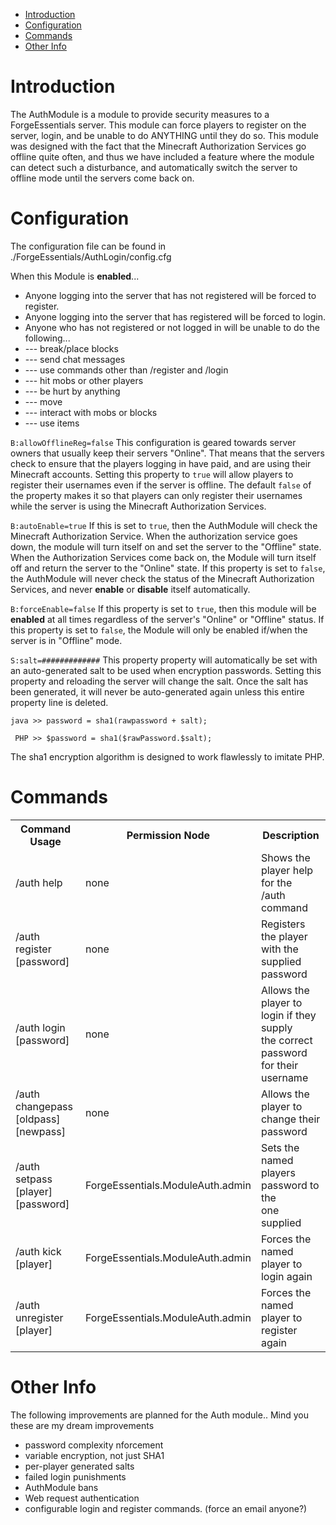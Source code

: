 * [Introduction](#intro)
* [Configuration](#config)
* [Commands](#command)
* [Other Info](#other)

# Introduction <a name="inro"></a>
The AuthModule is a module to provide security measures to a ForgeEssentials server. This module can force players to register on the server, login, and be unable to do ANYTHING until they do so. This module was designed with the fact that the Minecraft Authorization Services go offline quite often, and thus we have included a feature where the module can detect such a disturbance, and automatically switch the server to offline mode until the servers come back on.

# Configuration <a name="config"></a>
The configuration file can be found in ./ForgeEssentials/AuthLogin/config.cfg

When this Module is **enabled**...
* Anyone logging into the server that has not registered will be forced to register.
* Anyone logging into the server that has registered will be forced to login.
* Anyone who has not registered or not logged in will be unable to do the following...
* --- break/place blocks
* --- send chat messages
* --- use commands other than /register and /login
* --- hit mobs or other players
* --- be hurt by anything
* --- move
* --- interact with mobs or blocks
* --- use items

`B:allowOfflineReg=false`
This configuration is geared towards server owners that usually keep their servers "Online". That means that the servers check to ensure that the players logging in have paid, and are using their Minecraft accounts. Setting this property to `true` will allow players to register their usernames even if the server is offline. The default `false` of the property makes it so that players can only register their usernames while the server is using the Minecraft Authorization Services.

`B:autoEnable=true`
If this is set to `true`, then the AuthModule will check the Minecraft Authorization Service. When the authorization service goes down, the module will turn itself on and set the server to the "Offline" state. When the Authorization Services come back on, the Module will turn itself off and return the server to the "Online" state. If this property is set to `false`, the AuthModule will never check the status of the Minecraft Authorization Services, and never **enable** or **disable** itself automatically.

`B:forceEnable=false`
If this property is set to `true`, then this module will be **enabled** at all times regardless of the server's "Online" or "Offline" status. If this property is set to `false`, the Module will only be enabled if/when the server is in "Offline" mode.

`S:salt=#############`
This property property will automatically be set with an auto-generated salt to be used when encryption passwords. Setting this property and reloading the server will change the salt. Once the salt has been generated, it will never be auto-generated again unless this entire property line is deleted.

`java >> password = sha1(rawpassword + salt);`

` PHP >> $password = sha1($rawPassword.$salt);`

The sha1 encryption algorithm is designed to work flawlessly to imitate PHP.

# Commands <a name="command"></a>
<table>
	<tr>
		<th>Command Usage</th>
		<th>Permission Node</th>
		<th>Description</th>
	</tr>
	<tr>
		<td>/auth help</td>
		<td> none</td>
		<td>Shows the player help for the <br /> /auth command</td>
	</tr>
	<tr>
		<td>/auth register [password]</td>
		<td>none</td>
		<td>Registers the player with the <br /> supplied password</td>
	</tr>
	<tr>
		<td>/auth login [password]</td>
		<td>none</td>
		<td>Allows the player to login if they supply <br /> the correct password for their username</td>
	</tr>
	<tr>
		<td>/auth changepass [oldpass] [newpass]</td>
		<td> none</td>
		<td>Allows the player to change their password</td>
	</tr>
	<tr>
		<td>/auth setpass [player] [password]</td>
		<td>ForgeEssentials.ModuleAuth.admin</td>
		<td>Sets the named players password to the <br /> one supplied</td>
	</tr>
	<tr>
		<td>/auth kick [player]</td>
		<td> ForgeEssentials.ModuleAuth.admin</td>
		<td>Forces the named player to login again</td>
	</tr>
	<tr>
		<td>/auth unregister [player]</td>
		<td> ForgeEssentials.ModuleAuth.admin</td>
		<td>Forces the named player to register again</td>
	</tr>
</table>


# Other Info <a name="other"></a>
The following improvements are planned for the Auth module.. Mind you these are my dream improvements
* password complexity nforcement
* variable encryption, not just SHA1
* per-player generated salts
* failed login punishments
* AuthModule bans
* Web request authentication
* configurable login and register commands. (force an email anyone?)